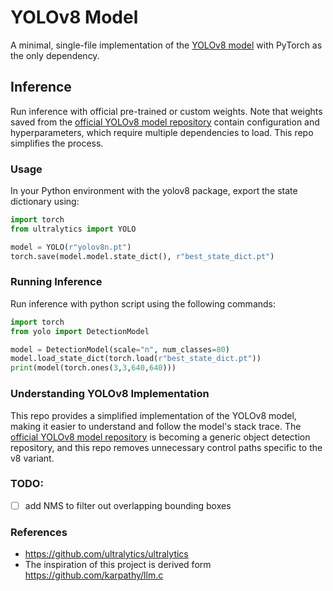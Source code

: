 # YOLOv8 Model
A minimal, single-file implementation of the [YOLOv8 model](https://github.com/ultralytics/ultralytics) with PyTorch as the only dependency.

## Inference
Run inference with official pre-trained or custom weights. Note that weights saved from the [official YOLOv8 model repository](https://github.com/ultralytics/ultralytics) contain configuration and hyperparameters, which require multiple dependencies to load. This repo simplifies the process.

### Usage
In your Python environment with the yolov8 package, export the state dictionary using:
```python
import torch
from ultralytics import YOLO

model = YOLO(r"yolov8n.pt")
torch.save(model.model.state_dict(), r"best_state_dict.pt")
```

### Running Inference
Run inference with python script using the following commands:
```Python
import torch
from yolo import DetectionModel

model = DetectionModel(scale="n", num_classes=80)
model.load_state_dict(torch.load(r"best_state_dict.pt"))
print(model(torch.ones(3,3,640,640)))
```
### Understanding YOLOv8 Implementation
This repo provides a simplified implementation of the YOLOv8 model, making it easier to understand and follow the model's stack trace. The [official YOLOv8 model repository](https://github.com/ultralytics/ultralytics) is becoming a generic object detection repository, and this repo removes unnecessary control paths specific to the v8 variant.

### TODO:
- [ ] add NMS to filter out overlapping bounding boxes

### References
- https://github.com/ultralytics/ultralytics
- The inspiration of this project is derived form https://github.com/karpathy/llm.c